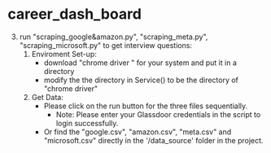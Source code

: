 # career_dash_board
3. run "scraping_google&amazon.py", "scraping_meta.py", "scraping_microsoft.py" to get interview questions:
    1. Enviroment Set-up:
       - download "chrome driver " for your system and put it in a directory
       - modify the the directory in Service() to be the directory of "chrome driver"
    2. Get Data:
       - Please click on the run button for the three files sequentially.
         - Note: Please enter your Glassdoor credentials in the script to login successfully.
       - Or find the "google.csv", "amazon.csv", "meta.csv" and "microsoft.csv" directly in the '/data_source' folder in the project. 
     